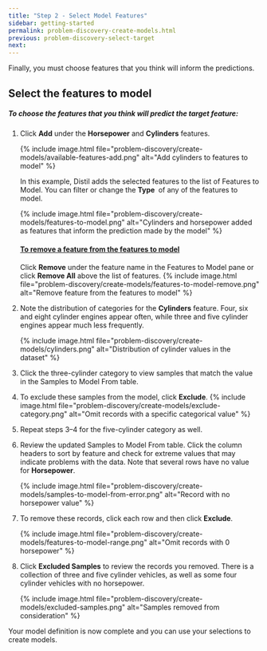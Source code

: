 ```yaml
---
title: "Step 2 - Select Model Features"
sidebar: getting-started
permalink: problem-discovery-create-models.html
previous: problem-discovery-select-target
next:
---
```


Finally, you must choose features that you think will inform the predictions.

## Select the features to model ##

<h5 class="procedure">To choose the features that you think will predict the target feature:</h5>

1. Click **Add** under the **Horsepower** and **Cylinders** features.

   {% include image.html file="problem-discovery/create-models/available-features-add.png" alt="Add cylinders to features to model" %}

   In this example, Distil adds the selected features to the list of Features to Model. You can filter or change the **Type&nbsp;<sup class="fa fa-sort-desc" aria-hidden="true" style="display: inline;"></sup>** of any of the features to model.

   {% include image.html file="problem-discovery/create-models/features-to-model.png" alt="Cylinders and horsepower added as features that inform the prediction made by the model" %}

   <div class="panel-group" id="accordion">
    <div class="panel panel-default">
      <div class="panel-heading">
        <h4 class="panel-title"><a class="noCrossRef accordion-toggle" data-toggle="collapse" data-parent="#accordion" href="#collapseOne"><span class="fa fa-plus" aria-hidden="true"></span> To remove a feature from the features to model</a></h4>
      </div>
      <div id="collapseOne" class="panel-collapse collapse noCrossRef">
        <div class="panel-body">
          Click <strong>Remove</strong> under the feature name in the Features to Model pane or click <b>Remove All</b> above the list of features.
          {% include image.html file="problem-discovery/create-models/features-to-model-remove.png" alt="Remove feature from the features to model" %}
        </div>
      </div>
    </div>
   </div>

2. Note the distribution of categories for the **Cylinders** feature. Four, six and eight cylinder engines appear often, while three and five cylinder engines appear much less frequently.

   {% include image.html file="problem-discovery/create-models/cylinders.png" alt="Distribution of cylinder values in the dataset" %}

3. Click the three-cylinder category to view samples that match the value in the Samples to Model From table.
4. To exclude these samples from the model, click <span class="fa fa-minus-circle pr-1 exclude-highlight"></span> **Exclude**.
   {% include image.html file="problem-discovery/create-models/exclude-category.png" alt="Omit records with a specific categorical value" %}
5. Repeat steps 3–4 for the five-cylinder category as well.
6. Review the updated Samples to Model From table. Click the column headers to sort by feature and check for extreme values that may indicate problems with the data. Note that several rows have no value for **Horsepower**.

   {% include image.html file="problem-discovery/create-models/samples-to-model-from-error.png" alt="Record with no horsepower value" %}

7. To remove these records, click each row and then click <span class="fa fa-minus-circle pr-1 exclude-highlight"></span> **Exclude**.

   {% include image.html file="problem-discovery/create-models/features-to-model-range.png" alt="Omit records with 0 horsepower" %}

9. Click **Excluded Samples** to review the records you removed. There is a collection of three and five cylinder vehicles, as well as some four cylinder vehicles with no horsepower.

   {% include image.html file="problem-discovery/create-models/excluded-samples.png" alt="Samples removed from consideration" %}

Your model definition is now complete and you can use your selections to create models.